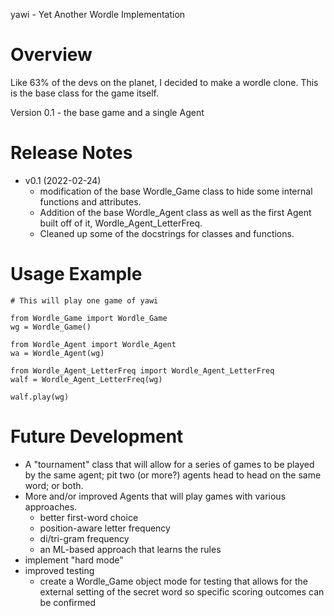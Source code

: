 yawi - Yet Another Wordle Implementation

# Overview
Like 63% of the devs on the planet, I decided to make a wordle clone. This is
the base class for the game itself.

Version 0.1 - the base game and a single Agent

# Release Notes
* v0.1 (2022-02-24)
  * modification of the base Wordle_Game class to hide some internal functions and attributes.
  * Addition of the base Wordle_Agent class as well as the first Agent built off of it, Wordle_Agent_LetterFreq.
  * Cleaned up some of the docstrings for classes and functions.

# Usage Example
```
# This will play one game of yawi

from Wordle_Game import Wordle_Game
wg = Wordle_Game()

from Wordle_Agent import Wordle_Agent
wa = Wordle_Agent(wg)

from Wordle_Agent_LetterFreq import Wordle_Agent_LetterFreq
walf = Wordle_Agent_LetterFreq(wg)

walf.play(wg)
```

# Future Development
- A "tournament" class that will allow for a series of games to be played by the same agent; pit two (or more?) agents head to head on the same word; or both.
- More and/or improved Agents that will play games with various approaches.
  - better first-word choice
  - position-aware letter frequency
  - di/tri-gram frequency
  - an ML-based approach that learns the rules
- implement "hard mode"
- improved testing
  - create a Wordle_Game object mode for testing that allows for the external setting of the secret word so specific scoring outcomes can be confirmed
